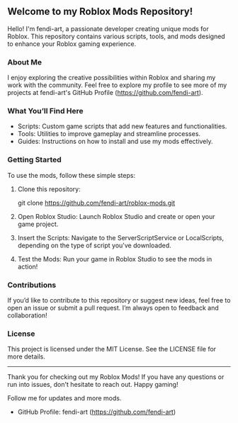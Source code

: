 ## Welcome to my Roblox Mods Repository!

Hello! I'm fendi-art, a passionate developer creating unique mods for Roblox. This repository contains various scripts, tools, and mods designed to enhance your Roblox gaming experience.

### About Me

I enjoy exploring the creative possibilities within Roblox and sharing my work with the community. Feel free to explore my profile to see more of my projects at fendi-art's GitHub Profile (https://github.com/fendi-art).

### What You’ll Find Here

- Scripts: Custom game scripts that add new features and functionalities.
- Tools: Utilities to improve gameplay and streamline processes.
- Guides: Instructions on how to install and use my mods effectively.

### Getting Started

To use the mods, follow these simple steps:

1. Clone this repository:
   
   git clone https://github.com/fendi-art/roblox-mods.git
   
   
2. Open Roblox Studio:
   Launch Roblox Studio and create or open your game project.

3. Insert the Scripts:
   Navigate to the ServerScriptService or LocalScripts, depending on the type of script you've downloaded.

4. Test the Mods:
   Run your game in Roblox Studio to see the mods in action!

### Contributions

If you’d like to contribute to this repository or suggest new ideas, feel free to open an issue or submit a pull request. I’m always open to feedback and collaboration!

### License

This project is licensed under the MIT License. See the LICENSE file for more details.

---

Thank you for checking out my Roblox Mods! If you have any questions or run into issues, don't hesitate to reach out. Happy gaming!

Follow me for updates and more mods.

- GitHub Profile: fendi-art (https://github.com/fendi-art)
